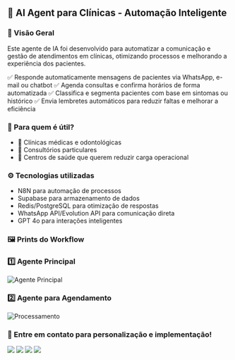 ## 🏥 AI Agent para Clínicas - Automação Inteligente
### 📌 Visão Geral
Este agente de IA foi desenvolvido para automatizar a comunicação e gestão de atendimentos em clínicas, otimizando processos e melhorando a experiência dos pacientes.

✅ Responde automaticamente mensagens de pacientes via WhatsApp, e-mail ou chatbot
✅ Agenda consultas e confirma horários de forma automatizada
✅ Classifica e segmenta pacientes com base em sintomas ou histórico
✅ Envia lembretes automáticos para reduzir faltas e melhorar a eficiência

### 🎯 Para quem é útil?
- 🔹 Clínicas médicas e odontológicas
- 🔹 Consultórios particulares
- 🔹 Centros de saúde que querem reduzir carga operacional

### ⚙️ Tecnologias utilizadas
- N8N para automação de processos
- Supabase para armazenamento de dados
- Redis/PostgreSQL para otimização de respostas
- WhatsApp API/Evolution API para comunicação direta
- GPT 4o para interações inteligentes

### 🖼️ Prints do Workflow
### 1️⃣ Agente Principal
![Agente Principal](https://github.com/user-attachments/assets/0123e258-615d-414f-8ef0-f0b6bcddce30)

### 2️⃣ Agente para Agendamento
![Processamento](https://github.com/user-attachments/assets/53495b15-0711-4c6c-9a1c-8dae9cba60bd)

### 📌 Entre em contato para personalização e implementação!
<div> 
  <a href="https://github.com/bendogabriel" target="_blank"><img src="https://img.shields.io/badge/GitHub-100000?style=for-the-badge&logo=github&logoColor=white" target="_blank"></a>
  <a href="https://www.linkedin.com/in/gabriel-bendo" target="_blank"><img src="https://img.shields.io/badge/-LinkedIn-%230077B5?style=for-the-badge&logo=linkedin&logoColor=white" target="_blank"></a>
  <a href="https://instagram.com/bendo.gabriel" target="_blank"><img src="https://img.shields.io/badge/-Instagram-%23E4405F?style=for-the-badge&logo=instagram&logoColor=white" target="_blank"></a>
  <a href="mailto:gmbendo14@gmail.com"><img src="https://img.shields.io/badge/-Gmail-%23333?style=for-the-badge&logo=gmail&logoColor=white" target="_blank"></a>
</div>
